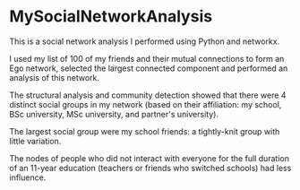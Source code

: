 # MySocialNetworkAnalysis
This is a social network analysis I performed using Python and networkx.

I used my list of 100 of my friends and their mutual connections to form an Ego network, selected the largest connected component and performed an analysis of this network. 

The structural analysis and community detection showed that there were 4 distinct social groups in my network (based on their affiliation: my school, BSc university, MSc university, and partner's university).

The largest social group were my school friends: a tightly-knit group with little variation.

The nodes of people who did not interact with everyone for the full duration of an 11-year education (teachers or friends who switched schools) had less influence. 